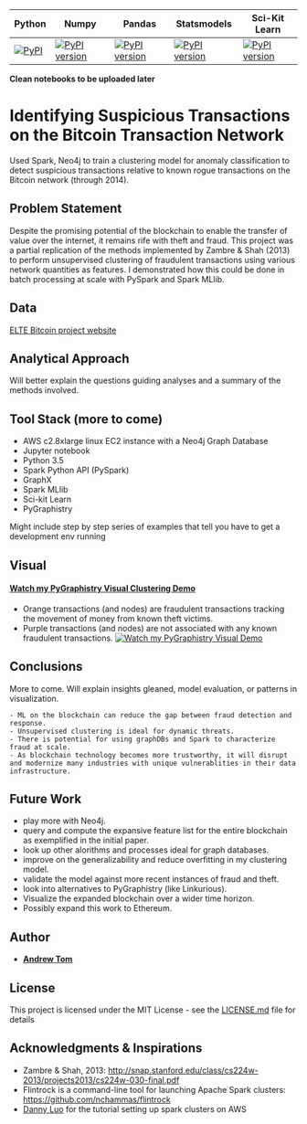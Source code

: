 Python  | Numpy | Pandas | Statsmodels | Sci-Kit Learn
--------|-----|-----|---------|------
[![PyPI](https://img.shields.io/badge/python-3.5-blue.svg)]() | [![PyPI version](https://badge.fury.io/py/numpy.svg)](https://badge.fury.io/py/numpy) | [![PyPI version](https://badge.fury.io/py/pandas.svg)](https://badge.fury.io/py/pandas) | [![PyPI version](https://badge.fury.io/py/statsmodels.svg)](https://badge.fury.io/py/statsmodels) |  [![PyPI version](https://badge.fury.io/py/scikit-learn.svg)](https://badge.fury.io/py/scikit-learn)

**Clean notebooks to be uploaded later**

# Identifying Suspicious Transactions on the Bitcoin Transaction Network
Used Spark, Neo4j to train a clustering model for anomaly classification to detect suspicious transactions relative to known rogue transactions on the Bitcoin network (through 2014).

## Problem Statement
Despite the promising potential of the blockchain to enable the transfer of value over the internet, it remains rife with theft and fraud.  This project was a partial replication of the methods implemented by Zambre & Shah (2013) to perform unsupervised clustering of fraudulent transactions using various network quantities as features. I demonstrated how this could be done in batch processing at scale with PySpark and Spark MLlib.

## Data 

[ELTE Bitcoin project website](http://webcache.googleusercontent.com/search?q=cache:oKk_QM210JEJ:www.vo.elte.hu/bitcoin/&num=1&hl=en&gl=us&strip=1&vwsrc=0)

## Analytical Approach

Will better explain the questions guiding analyses and a summary of the methods involved.


## Tool Stack (more to come)

- AWS c2.8xlarge linux EC2 instance with a Neo4j Graph Database
- Jupyter notebook
- Python 3.5
- Spark Python API (PySpark)
- GraphX
- Spark MLlib
- Sci-kit Learn
- PyGraphistry

Might include step by step series of examples that tell you have to get a development env running

## Visual

#### [Watch my PyGraphistry Visual Clustering Demo](https://youtu.be/VJgRxGeKTIw)
- Orange transactions (and nodes) are fraudulent transactions tracking the movement of money from known theft victims.
- Purple transactions (and nodes) are not associated with any known fraudulent transactions.
[![Watch my PyGraphistry Visual Demo](https://img.youtube.com/vi/VJgRxGeKTIw/0.jpg)](https://youtu.be/VJgRxGeKTIw)

## Conclusions
More to come.  Will explain insights gleaned, model evaluation, or patterns in visualization.

```
- ML on the blockchain can reduce the gap between fraud detection and response.
- Unsupervised clustering is ideal for dynamic threats.
- There is potential for using graphDBs and Spark to characterize fraud at scale.
- As blockchain technology becomes more trustworthy, it will disrupt and modernize many industries with unique vulnerablities in their data infrastructure.
```

## Future Work
- play more with Neo4j.
- query and compute the expansive feature list for the entire blockchain as exemplified in the initial paper.
- look up other alorithms and processes ideal for graph databases.
- improve on the generalizability and reduce overfitting in my clustering model.
- validate the model against more recent instances of fraud and theft.
- look into alternatives to PyGraphistry (like Linkurious).
- Visualize the expanded blockchain over a wider time horizon.
- Possibly expand this work to Ethereum.

## Author

* [**Andrew Tom**](https://github.com/Atomahawk)

## License

This project is licensed under the MIT License - see the [LICENSE.md](LICENSE.md) file for details

## Acknowledgments & Inspirations
- Zambre & Shah, 2013: http://snap.stanford.edu/class/cs224w-2013/projects2013/cs224w-030-final.pdf
- Flintrock is a command-line tool for launching Apache Spark clusters: https://github.com/nchammas/flintrock
- [Danny Luo](https://github.com/PiercingDan/spark-Jupyter-AWS) for the tutorial setting up spark clusters on AWS


